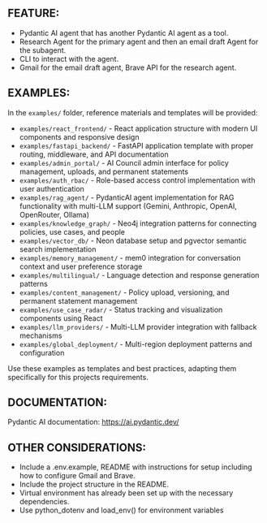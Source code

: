 ## FEATURE:

- Pydantic AI agent that has another Pydantic AI agent as a tool.
- Research Agent for the primary agent and then an email draft Agent for the subagent.
- CLI to interact with the agent.
- Gmail for the email draft agent, Brave API for the research agent.

## EXAMPLES:

In the `examples/` folder, reference materials and templates will be provided:

- `examples/react_frontend/` - React application structure with modern UI components and responsive design
- `examples/fastapi_backend/` - FastAPI application template with proper routing, middleware, and API documentation
- `examples/admin_portal/` - AI Council admin interface for policy management, uploads, and permanent statements
- `examples/auth_rbac/` - Role-based access control implementation with user authentication
- `examples/rag_agent/` - PydanticAI agent implementation for RAG functionality with multi-LLM support (Gemini, Anthropic, OpenAI, OpenRouter, Ollama)
- `examples/knowledge_graph/` - Neo4j integration patterns for connecting policies, use cases, and people
- `examples/vector_db/` - Neon database setup and pgvector semantic search implementation
- `examples/memory_management/` - mem0 integration for conversation context and user preference storage
- `examples/multilingual/` - Language detection and response generation patterns
- `examples/content_management/` - Policy upload, versioning, and permanent statement management
- `examples/use_case_radar/` - Status tracking and visualization components using React
- `examples/llm_providers/` - Multi-LLM provider integration with fallback mechanisms
- `examples/global_deployment/` - Multi-region deployment patterns and configuration

Use these examples as templates and best practices, adapting them specifically for this projects requirements.

## DOCUMENTATION:

Pydantic AI documentation: https://ai.pydantic.dev/

## OTHER CONSIDERATIONS:

- Include a .env.example, README with instructions for setup including how to configure Gmail and Brave.
- Include the project structure in the README.
- Virtual environment has already been set up with the necessary dependencies.
- Use python_dotenv and load_env() for environment variables
